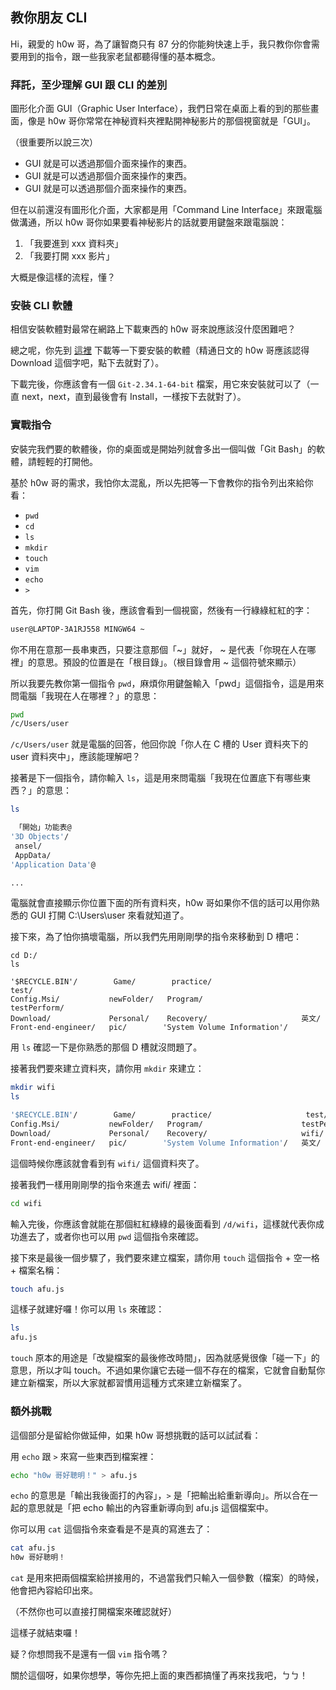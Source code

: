 ## 教你朋友 CLI

Hi，親愛的 h0w 哥，為了讓智商只有 87 分的你能夠快速上手，我只教你你會需要用到的指令，跟一些我家老鼠都聽得懂的基本概念。

### 拜託，至少理解 GUI 跟 CLI 的差別

圖形化介面 GUI（Graphic User Interface），我們日常在桌面上看的到的那些畫面，像是 h0w 哥你常常在神秘資料夾裡點開神秘影片的那個視窗就是「GUI」。

（很重要所以說三次）

- GUI 就是可以透過那個介面來操作的東西。
- GUI 就是可以透過那個介面來操作的東西。
- GUI 就是可以透過那個介面來操作的東西。

但在以前還沒有圖形化介面，大家都是用「Command Line Interface」來跟電腦做溝通，所以 h0w 哥你如果要看神秘影片的話就要用鍵盤來跟電腦說：

1. 「我要進到 xxx 資料夾」
2. 「我要打開 xxx 影片」

大概是像這樣的流程，懂？

### 安裝 CLI 軟體

相信安裝軟體對最常在網路上下載東西的 h0w 哥來說應該沒什麼困難吧？

總之呢，你先到 [這裡](https://gitforwindows.org/) 下載等一下要安裝的軟體（精通日文的 h0w 哥應該認得 Download 這個字吧，點下去就對了）。

下載完後，你應該會有一個 `Git-2.34.1-64-bit` 檔案，用它來安裝就可以了（一直 next，next，直到最後會有 Install，一樣按下去就對了）。

### 實戰指令

安裝完我們要的軟體後，你的桌面或是開始列就會多出一個叫做「Git Bash」的軟體，請輕輕的打開他。

基於 h0w 哥的需求，我怕你太混亂，所以先把等一下會教你的指令列出來給你看：

- `pwd`
- `cd`
- `ls`
- `mkdir`
- `touch`
- `vim`
- `echo`
- `>`

首先，你打開 Git Bash 後，應該會看到一個視窗，然後有一行綠綠紅紅的字：

```bash
user@LAPTOP-3A1RJ558 MINGW64 ~
```

你不用在意那一長串東西，只要注意那個「~」就好， ~ 是代表「你現在人在哪裡」的意思。預設的位置是在「根目錄」。（根目錄會用 ~ 這個符號來顯示）

所以我要先教你第一個指令 `pwd`，麻煩你用鍵盤輸入「pwd」這個指令，這是用來問電腦「我現在人在哪裡？」的意思：

```bash
pwd
/c/Users/user
```

`/c/Users/user` 就是電腦的回答，他回你說「你人在 C 槽的 User 資料夾下的 user 資料夾中」，應該能理解吧？

接著是下一個指令，請你輸入 `ls`，這是用來問電腦「我現在位置底下有哪些東西？」的意思：

```bash
ls

 「開始」功能表@
'3D Objects'/
 ansel/
 AppData/
'Application Data'@

...
```

電腦就會直接顯示你位置下面的所有資料夾，h0w 哥如果你不信的話可以用你熟悉的 GUI 打開 C:\Users\user 來看就知道了。

接下來，為了怕你搞壞電腦，所以我們先用剛剛學的指令來移動到 D 槽吧：

```
cd D:/
ls

'$RECYCLE.BIN'/        Game/        practice/                     test/
Config.Msi/           newFolder/   Program/                      testPerform/
Download/             Personal/    Recovery/                     英文/
Front-end-engineer/   pic/        'System Volume Information'/
```

用 `ls` 確認一下是你熟悉的那個 D 槽就沒問題了。

接著我們要來建立資料夾，請你用 `mkdir` 來建立：

```bash
mkdir wifi
ls

'$RECYCLE.BIN'/        Game/        practice/                     test/
Config.Msi/           newFolder/   Program/                      testPerform/
Download/             Personal/    Recovery/                     wifi/
Front-end-engineer/   pic/        'System Volume Information'/   英文/
```

這個時候你應該就會看到有 `wifi/` 這個資料夾了。

接著我們一樣用剛剛學的指令來進去 wifi/ 裡面：

```bash
cd wifi
```

輸入完後，你應該會就能在那個紅紅綠綠的最後面看到 `/d/wifi`，這樣就代表你成功進去了，或者你也可以用 `pwd` 這個指令來確認。

接下來是最後一個步驟了，我們要來建立檔案，請你用 `touch` 這個指令 + 空一格 + 檔案名稱：

```bash
touch afu.js
```

這樣子就建好囉！你可以用 `ls` 來確認：

```bash
ls
afu.js
```

`touch` 原本的用途是「改變檔案的最後修改時間」，因為就感覺很像「碰一下」的意思，所以才叫 touch。不過如果你讓它去碰一個不存在的檔案，它就會自動幫你建立新檔案，所以大家就都習慣用這種方式來建立新檔案了。

### 額外挑戰

這個部分是留給你做延伸，如果 h0w 哥想挑戰的話可以試試看：

用 `echo` 跟 `>` 來寫一些東西到檔案裡：

```bash
echo "h0w 哥好聰明！" > afu.js
```

`echo` 的意思是「輸出我後面打的內容」，`>` 是「把輸出給重新導向」。所以合在一起的意思就是「把 echo 輸出的內容重新導向到 afu.js 這個檔案中。

你可以用 `cat` 這個指令來查看是不是真的寫進去了：

```bash
cat afu.js
h0w 哥好聰明！
```

`cat` 是用來把兩個檔案給拼接用的，不過當我們只輸入一個參數（檔案）的時候，他會把內容給印出來。

（不然你也可以直接打開檔案來確認就好）

這樣子就結束囉！

疑？你想問我不是還有一個 `vim` 指令嗎？

關於這個呀，如果你想學，等你先把上面的東西都搞懂了再來找我吧，ㄅㄅ！
